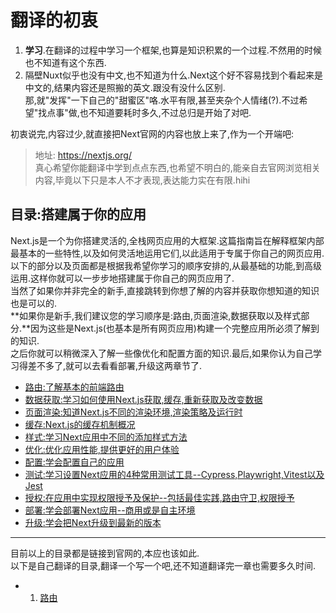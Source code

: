# 翻译的初衷

1. **学习**.在翻译的过程中学习一个框架,也算是知识积累的一个过程.不然用的时候也不知道有这个东西.  
2. 隔壁Nuxt似乎也没有中文,也不知道为什么.Next这个好不容易找到个看起来是中文的,结果内容还是照搬的英文.跟没有没什么区别.  
    那,就"发挥"一下自己的"甜蜜区"咯.水平有限,甚至夹杂个人情绪(?).不过希望"找点事"做,也不知道要耗时多久,不过总归是开始了对吧.  

初衷说完,内容过少,就直接把Next官网的内容也放上来了,作为一个开端吧:
> 地址: https://nextjs.org/  
> 真心希望你能翻译中学到点点东西,也希望不明白的,能亲自去官网浏览相关内容,毕竟以下只是本人不才表现,表达能力实在有限.hihi  

## 目录:搭建属于你的应用

Next.js是一个为你搭建灵活的,全栈网页应用的大框架.这篇指南旨在解释框架内部最基本的一些特性,以及如何灵活地运用它们,以此适用于专属于你自己的网页应用.  
以下的部分以及页面都是根据我希望你学习的顺序安排的,从最基础的功能,到高级运用.这样你就可以一步步地搭建属于你自己的网页应用了.  
当然了如果你并非完全的新手,直接跳转到你想了解的内容并获取你想知道的知识也是可以的.  
**如果你是新手,我们建议您的学习顺序是:路由,页面渲染,数据获取以及样式部分.**因为这些是Next.js(也基本是所有网页应用)构建一个完整应用所必须了解到的知识.  
之后你就可以稍微深入了解一些像优化和配置方面的知识.最后,如果你认为自己学习得差不多了,就可以去看看部署,升级这两章节了.

* [路由:了解基本的前端路由](https://nextjs.org/docs/app/building-your-application/routing)
* [数据获取:学习如何使用Next.js获取,缓存,重新获取及改变数据](https://nextjs.org/docs/app/building-your-application/data-fetchign)
* [页面渲染:知道Next.js不同的渲染环境,渲染策略及运行时](https://nextjs.org/docs/app/building-your-application/caching)
* [缓存:Next.js的缓存机制概况](https://nextjs.org/docs/app/building-your-application/routing)
* [样式:学习Next应用中不同的添加样式方法](https://nextjs.org/docs/app/building-your-application/styling)
* [优化:优化应用性能,提供更好的用户体验](https://nextjs.org/docs/app/building-your-application/optimizing)
* [配置:学会配置自己的应用](https://nextjs.org/docs/app/building-your-application/configuring)
* [测试:学习设置Next应用的4种常用测试工具--Cypress,Playwright,Vitest以及Jest](https://nextjs.org/docs/app/building-your-application/testing)
* [授权:在应用中实现权限授予及保护--包括最佳实践,路由守卫,权限授予](https://nextjs.org/docs/app/building-your-application/authentication)
* [部署:学会部署Next应用--商用或是自主环境](https://nextjs.org/docs/app/building-your-application/deploying)
* [升级:学会把Next升级到最新的版本](https://nextjs.org/docs/app/building-your-application/upgrading)

---

目前以上的目录都是链接到官网的,本应也该如此.  
以下是自己翻译的目录,翻译一个写一个吧,还不知道翻译完一章也需要多久时间.  

* 1. [路由](./Routing/index.md)

